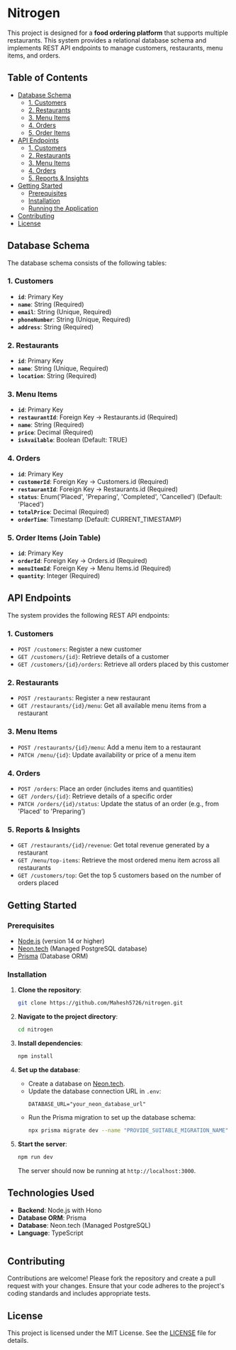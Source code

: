 # Nitrogen

This project is  designed for a **food ordering platform** that supports multiple restaurants. This system provides a relational database schema and implements REST API endpoints to manage customers, restaurants, menu items, and orders.

## Table of Contents

- [Database Schema](#database-schema)
  - [1. Customers](#1-customers)
  - [2. Restaurants](#2-restaurants)
  - [3. Menu Items](#3-menu-items)
  - [4. Orders](#4-orders)
  - [5. Order Items](#5-order-items-join-table)
- [API Endpoints](#api-endpoints)
  - [1. Customers](#1-customers-1)
  - [2. Restaurants](#2-restaurants-1)
  - [3. Menu Items](#3-menu-items-1)
  - [4. Orders](#4-orders-1)
  - [5. Reports & Insights](#5-reports--insights)
- [Getting Started](#getting-started)
  - [Prerequisites](#prerequisites)
  - [Installation](#installation)
  - [Running the Application](#running-the-application)
- [Contributing](#contributing)
- [License](#license)

## Database Schema

The database schema consists of the following tables:

### 1. Customers

- **`id`**: Primary Key
- **`name`**: String (Required)
- **`email`**: String (Unique, Required)
- **`phoneNumber`**: String (Unique, Required)
- **`address`**: String (Required)

### 2. Restaurants

- **`id`**: Primary Key
- **`name`**: String (Unique, Required)
- **`location`**: String (Required)

### 3. Menu Items

- **`id`**: Primary Key
- **`restaurantId`**: Foreign Key → Restaurants.id (Required)
- **`name`**: String (Required)
- **`price`**: Decimal (Required)
- **`isAvailable`**: Boolean (Default: TRUE)

### 4. Orders

- **`id`**: Primary Key
- **`customerId`**: Foreign Key → Customers.id (Required)
- **`restaurantId`**: Foreign Key → Restaurants.id (Required)
- **`status`**: Enum('Placed', 'Preparing', 'Completed', 'Cancelled') (Default: 'Placed')
- **`totalPrice`**: Decimal (Required)
- **`orderTime`**: Timestamp (Default: CURRENT_TIMESTAMP)

### 5. Order Items (Join Table)

- **`id`**: Primary Key
- **`orderId`**: Foreign Key → Orders.id (Required)
- **`menuItemId`**: Foreign Key → Menu Items.id (Required)
- **`quantity`**: Integer (Required)

## API Endpoints

The system provides the following REST API endpoints:

### 1. Customers

- `POST /customers`: Register a new customer
- `GET /customers/{id}`: Retrieve details of a customer
- `GET /customers/{id}/orders`: Retrieve all orders placed by this customer

### 2. Restaurants

- `POST /restaurants`: Register a new restaurant
- `GET /restaurants/{id}/menu`: Get all available menu items from a restaurant

### 3. Menu Items

- `POST /restaurants/{id}/menu`: Add a menu item to a restaurant
- `PATCH /menu/{id}`: Update availability or price of a menu item

### 4. Orders

- `POST /orders`: Place an order (includes items and quantities)
- `GET /orders/{id}`: Retrieve details of a specific order
- `PATCH /orders/{id}/status`: Update the status of an order (e.g., from 'Placed' to 'Preparing')

### 5. Reports & Insights

- `GET /restaurants/{id}/revenue`: Get total revenue generated by a restaurant
- `GET /menu/top-items`: Retrieve the most ordered menu item across all restaurants
- `GET /customers/top`: Get the top 5 customers based on the number of orders placed

## Getting Started

### Prerequisites
- [Node.js](https://nodejs.org/) (version 14 or higher)
- [Neon.tech](https://neon.tech/) (Managed PostgreSQL database)
- [Prisma](https://www.prisma.io/) (Database ORM)

### Installation

1. **Clone the repository**:
   ```bash
   git clone https://github.com/Mahesh5726/nitrogen.git
   ```

2. **Navigate to the project directory**:
   ```bash
   cd nitrogen
   ```

3. **Install dependencies**:
   ```bash
   npm install
   ```

4. **Set up the database**:
   - Create a database on [Neon.tech](https://neon.tech/).
   - Update the database connection URL in `.env`:
     ```env
     DATABASE_URL="your_neon_database_url"
     ```
   - Run the Prisma migration to set up the database schema:
     ```bash
     npx prisma migrate dev --name "PROVIDE_SUITABLE_MIGRATION_NAME"
     ```

5. **Start the server**:
   ```bash
   npm run dev
   ```
   The server should now be running at `http://localhost:3000`.

## Technologies Used
- **Backend**: Node.js with Hono
- **Database ORM**: Prisma
- **Database**: Neon.tech (Managed PostgreSQL)
- **Language**: TypeScript
   ```

## Contributing

Contributions are welcome! Please fork the repository and create a pull request with your changes. Ensure that your code adheres to the project's coding standards and includes appropriate tests.

## License

This project is licensed under the MIT License. See the [LICENSE](LICENSE.txt) file for details.
